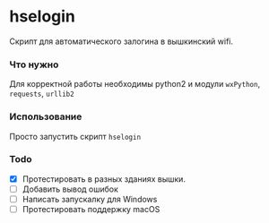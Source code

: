# hselogin
Скрипт для автоматического залогина в вышкинский wifi.

### Что нужно
Для корректной работы необходимы python2 и модули `wxPython`, `requests`, `urllib2`

### Использование
Просто запустить скрипт `hselogin`

### Todo
- [x] Протестировать в разных зданиях вышки.
- [ ] Добавить вывод ошибок
- [ ] Написать запускалку для Windows
- [ ] Протестировать поддержку macOS

